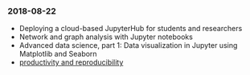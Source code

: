 ### 2018-08-22
* Deploying a cloud-based JupyterHub for students and researchers
* Network and graph analysis with Jupyter notebooks
* Advanced data science, part 1: Data visualization in Jupyter using Matplotlib and Seaborn
* [productivity and reproducibility](https://conferences.oreilly.com/jupyter/jup-ny/public/schedule/detail/68295)
